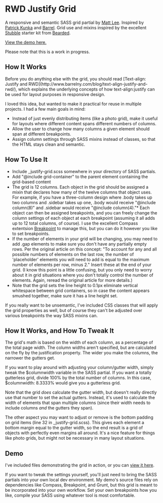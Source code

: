 # RWD Justify Grid

A responsive and semantic SASS grid partial by [Matt Lee](https://twitter.com/mattjohnlee). Inspired by [Patrick Kunka](https://twitter.com/PatrickKunka) and [Barrel](http://www.barrelny.com/). Grid use and mixins inspired by the excellent [Stubble](https://github.com/beardedstudio/stubble) starter kit from [Bearded](http://www.bearded.com/).

[View the demo here.](http://www.matthewleedesign.com/justify/)

Please note that this is a work in progress.

## How It Works

<p>Before you do anything else with the grid, you should read [Text-align: Justify and RWD](http://www.barrelny.com/blog/text-align-justify-and-rwd/), which explains the underlying concepts of how text-align:justify can be used for layout purposes in responsive design.

I loved this idea, but wanted to make it practical for reuse in multiple projects. I had a few main goals in mind:

*   Instead of just evenly distributing items (like a photo grid), make it useful for layouts where different content spans different numbers of columns.
*   Allow the user to change how many columns a given element should span at different breakpoints.
*   Assign column settings through SASS mixins instead of classes, so that the HTML stays clean and semantic.

## How To Use It

*   Include _justify-grid.scss somewhere in your directory of SASS partials.
*   Add "@include grid-container" to the parent element containing the grid-based content
*   The grid is 12 columns. Each object in the grid should be assigned a mixin that declares how many of the twelve columns that object uses. For example, if you have a three-column design where .body takes up two columns and .sidebar takes up one, .body would receive "@include column(8)" and .sidebar would receive "@include column(4)."*   Each object can then be assigned breakpoints, and you can freely change the column settings of each object at each breakpoint (assuming it all adds up to 12 total columns, of course). I use the excellent Compass extentsion [Breakpoint](https://github.com/at-import/breakpoint) to manage this, but you can do it however you like to set breakpoints.
*   If the number of elements in your grid will be changing, you may need to add .gap elements to make sure you don't have any partially empty rows. Per the original article on this concept: "To account for any and all possible numbers of elements on the last row, the number of 'placeholder' elements you will need to add is equal to the maximum number of elements per row, minus 2." Insert these at the end of your grid. (I know this point is a little confusing, but you only need to worry about it in grid situations where you don't totally control the number of elements. Again, reread the original article for more details.)
*   Note that the grid sets the line height to 0.1px eliminate vertical whitespace between grid containers, so in case the content appears smushed together, make sure it has a line height set.

If you really want to be unsemantic, I've included CSS classes that will apply the grid properties as well, but of course they can't be adjusted over various breakpoints the way SASS mixins can.

## How It Works, and How To Tweak It

The grid's math is based on the width of each column, as a percentage of the total page width. The column widths aren't specified, but are calculated on the fly by the justification property. The wider you make the columns, the narrower the gutters get.

If you want to play around with adjusting your column/gutter width, simply tweak the $columnwidth variable in the SASS partial. If you want a totally gutterless grid, divide 100% by the total number of columns. In this case, $columnwidth: 8.3333% would give you a gutterless grid.

Note that the grid _does_ calculate the gutter width, but doesn't really directly use that number to set the actual gutters. Instead, it's used to calculate the width of elements that span multiple columns (since their width needs to include columns _and_ the gutters they span).

The other aspect you may want to adjust or remove is the bottom padding on grid items (line 32 in _justify-grid.scss). This gives each element a bottom margin equal to the gutter width, so the end result is a grid of objects with perfectly even margins all around. It's a nice feature for things like photo grids, but might not be necessary in many layout situations.

## Demo

I've included files demonstrating the grid in action, or you can [view it here](http://www.matthewleedesign.com/justify/). 

If you want to tweak the settings yourself, you'll just need to bring the SASS partials into your own local dev environment. My demo's source files rely on dependencies like Compass, Breakpoint, and Grunt, but this grid is meant to be incorporated into your own workflow. Set your own breakpoints how you like, compile your SASS using whatever tool is most comfortable.
